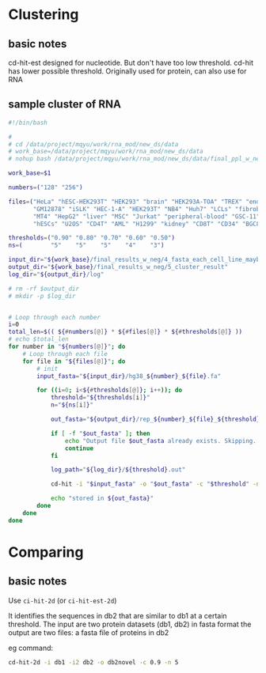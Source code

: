 # Clustering

## basic notes
cd-hit-est designed for nucleotide. But don't have too low threshold. 
cd-hit has lower possible threshold. Originally used for protein, can also use for RNA 
## sample cluster of RNA

```bash
#!/bin/bash

# 
# cd /data/project/mqyu/work/rna_mod/new_ds/data
# work_base=/data/project/mqyu/work/rna_mod/new_ds/data
# nohup bash /data/project/mqyu/work/rna_mod/new_ds/data/final_ppl_w_neg/5_cd_hit_cluster.sh $work_base > /data/project/mqyu/work/rna_mod/new_ds/data/final_results_w_neg/5_cluster_result/log/out.out 2>&1 &

work_base=$1

numbers=("128" "256")

files=("HeLa" "hESC-HEK293T" "HEK293" "brain" "HEK293A-TOA" "TREX" "endometrial" "H1A" "H1B" \
       "GM12878" "iSLK" "HEC-1-A" "HEK293T" "NB4" "Huh7" "LCLs" "fibroblasts" "A549" "hNPCs" \
       "MT4" "HepG2" "liver" "MSC" "Jurkat" "peripheral-blood" "GSC-11" "GSCs" "TIME" "MM6" \
       "hESCs" "U2OS" "CD4T" "AML" "H1299" "kidney" "CD8T" "CD34" "BGC823" "cytosolic")

thresholds=("0.90" "0.80" "0.70" "0.60" "0.50")
ns=(        "5"    "5"    "5"    "4"    "3")

input_dir="${work_base}/final_results_w_neg/4_fasta_each_cell_line_maybe_similar"
output_dir="${work_base}/final_results_w_neg/5_cluster_result"
log_dir="${output_dir}/log"

# rm -rf $output_dir                 
# mkdir -p $log_dir


# Loop through each number
i=0
total_len=$(( ${#numbers[@]} * ${#files[@]} * ${#thresholds[@]} ))
# echo $total_len
for number in "${numbers[@]}"; do
    # Loop through each file
    for file in "${files[@]}"; do
        # init
        input_fasta="${input_dir}/hg38_${number}_${file}.fa"

        for ((i=0; i<${#thresholds[@]}; i++)); do
            threshold="${thresholds[i]}"
            n="${ns[i]}"

            out_fasta="${output_dir}/rep_${number}_${file}_${threshold}.fasta"

            if [ -f "$out_fasta" ]; then
                echo "Output file $out_fasta already exists. Skipping..."
                continue
            fi

            log_path="${log_dir}/${threshold}.out"

            cd-hit -i "$input_fasta" -o "$out_fasta" -c "$threshold" -n $n -M 0 -T 0

            echo "stored in ${out_fasta}"
        done
    done
done

```

# Comparing 

## basic notes

Use ```ci-hit-2d``` (or ```ci-hit-est-2d```)

It identifies the sequences in db2 that are similar to db1 at a certain threshold. 
The input are two protein datasets (db1, db2) in fasta format 
the output are two files: a fasta file of proteins in db2 

eg command:
```bash
cd-hit-2d -i db1 -i2 db2 -o db2novel -c 0.9 -n 5
```
